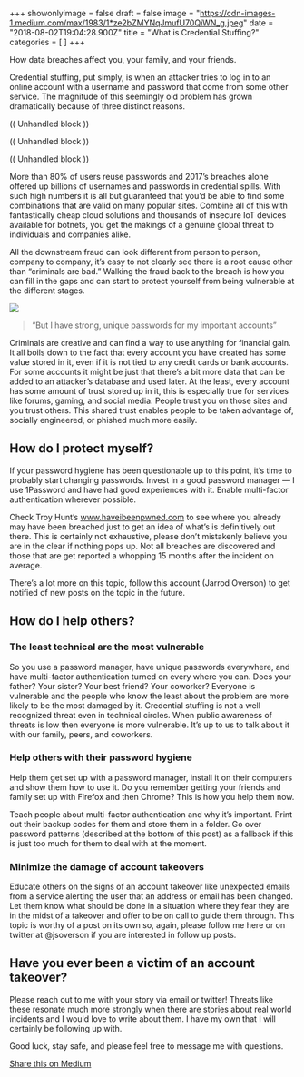+++
showonlyimage = false
draft = false
image = "https://cdn-images-1.medium.com/max/1983/1*ze2bZMYNqJmufU70QiWN_g.jpeg"
date = "2018-08-02T19:04:28.900Z"
title = "What is Credential Stuffing?"
categories = [ ]
+++




<span class=subtitle>How data breaches affect you, your family, and your friends.</span>


<!--more-->

Credential stuffing, put simply, is when an attacker tries to log in to an online account with a username and password that come from some other service. The magnitude of this seemingly old problem has grown dramatically because of three distinct reasons.


(( Unhandled block ))


(( Unhandled block ))


(( Unhandled block ))


More than 80% of users reuse passwords and 2017’s breaches alone offered up billions of usernames and passwords in credential spills. With such high numbers it is all but guaranteed that you’d be able to find some combinations that are valid on many popular sites. Combine all of this with fantastically cheap cloud solutions and thousands of insecure IoT devices available for botnets, you get the makings of a genuine global threat to individuals and companies alike.


All the downstream fraud can look different from person to person, company to company, it’s easy to not clearly see there is a root cause other than “criminals are bad.” Walking the fraud back to the breach is how you can fill in the gaps and can start to protect yourself from being vulnerable at the different stages.

<img style='max-width:100%;' src="https://cdn-images-1.medium.com/max/1254/1*uaHTb-VvQoZoSjyJQxUXUg.png">

> “But I have strong, unique passwords for my important accounts”

Criminals are creative and can find a way to use anything for financial gain. It all boils down to the fact that every account you have created has some value stored in it, even if it is not tied to any credit cards or bank accounts. For some accounts it might be just that there’s a bit more data that can be added to an attacker’s database and used later. At the least, every account has some amount of trust stored up in it, this is especially true for services like forums, gaming, and social media. People trust you on those sites and you trust others. This shared trust enables people to be taken advantage of, socially engineered, or phished much more easily.


## How do I protect myself?


If your password hygiene has been questionable up to this point, it’s time to probably start changing passwords. Invest in a good password manager — I use 1Password and have had good experiences with it. Enable multi-factor authentication wherever possible.


Check Troy Hunt’s www.haveibeenpwned.com to see where you already may have been breached just to get an idea of what’s is definitively out there. This is certainly not exhaustive, please don’t mistakenly believe you are in the clear if nothing pops up. Not all breaches are discovered and those that are get reported a whopping 15 months after the incident on average.


There’s a lot more on this topic, follow this account (Jarrod Overson) to get notified of new posts on the topic in the future.


## How do I help others?


### The least technical are the most vulnerable


So you use a password manager, have unique passwords everywhere, and have multi-factor authentication turned on every where you can. Does your father? Your sister? Your best friend? Your coworker? Everyone is vulnerable and the people who know the least about the problem are more likely to be the most damaged by it. Credential stuffing is not a well recognized threat even in technical circles. When public awareness of threats is low then everyone is more vulnerable. It’s up to us to talk about it with our family, peers, and coworkers.


### Help others with their password hygiene


Help them get set up with a password manager, install it on their computers and show them how to use it. Do you remember getting your friends and family set up with Firefox and then Chrome? This is how you help them now.


Teach people about multi-factor authentication and why it’s important. Print out their backup codes for them and store them in a folder. Go over password patterns (described at the bottom of this post) as a fallback if this is just too much for them to deal with at the moment.


### Minimize the damage of account takeovers


Educate others on the signs of an account takeover like unexpected emails from a service alerting the user that an address or email has been changed. Let them know what should be done in a situation where they fear they are in the midst of a takeover and offer to be on call to guide them through. This topic is worthy of a post on its own so, again, please follow me here or on twitter at @jsoverson if you are interested in follow up posts.


## Have you ever been a victim of an account takeover?


Please reach out to me with your story via email or twitter! Threats like these resonate much more strongly when there are stories about real world incidents and I would love to write about them. I have my own that I will certainly be following up with.


Good luck, stay safe, and please feel free to message me with questions.


[Share this on Medium](https://medium.com/@jsoverson/what-is-credential-stuffing-343939950500)
